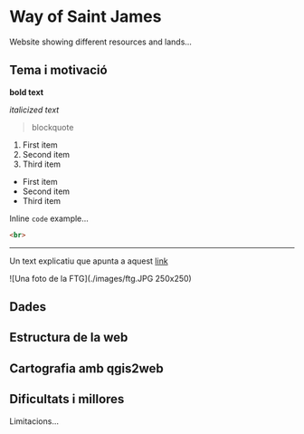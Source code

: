 # Way of Saint James
Website showing different resources and lands...

## Tema i motivació

**bold text**

*italicized text*

> blockquote

1. First item
1. Second item
1. Third item

- First item
- Second item
- Third item

Inline `code` example...

```html
<br>
```

---

Un text explicatiu que apunta a aquest [link](https://www.urv.cat)

![Una foto de la FTG](./images/ftg.JPG 250x250)


## Dades

## Estructura de la web

## Cartografia amb qgis2web

## Dificultats i millores
Limitacions...
